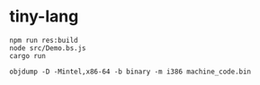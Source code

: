 # tiny-lang

```
npm run res:build
node src/Demo.bs.js
cargo run
```

```
objdump -D -Mintel,x86-64 -b binary -m i386 machine_code.bin
```
